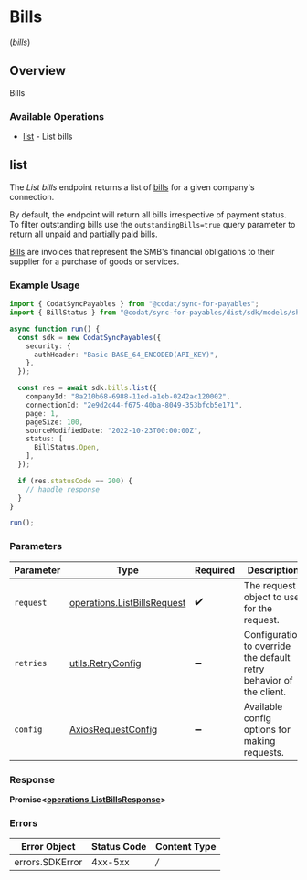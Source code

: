 # Bills
(*bills*)

## Overview

Bills

### Available Operations

* [list](#list) - List bills

## list

The *List bills* endpoint returns a list of [bills](https://docs.codat.io/sync-for-payables-api#/schemas/Bill) for a given company's connection.

By default, the endpoint will return all bills irrespective of payment status. To filter outstanding bills use the `outstandingBills=true` query parameter to return all unpaid and partially paid bills. 

[Bills](https://docs.codat.io/sync-for-payables-api#/schemas/Bill) are invoices that represent the SMB's financial obligations to their supplier for a purchase of goods or services.
    

### Example Usage

```typescript
import { CodatSyncPayables } from "@codat/sync-for-payables";
import { BillStatus } from "@codat/sync-for-payables/dist/sdk/models/shared";

async function run() {
  const sdk = new CodatSyncPayables({
    security: {
      authHeader: "Basic BASE_64_ENCODED(API_KEY)",
    },
  });

  const res = await sdk.bills.list({
    companyId: "8a210b68-6988-11ed-a1eb-0242ac120002",
    connectionId: "2e9d2c44-f675-40ba-8049-353bfcb5e171",
    page: 1,
    pageSize: 100,
    sourceModifiedDate: "2022-10-23T00:00:00Z",
    status: [
      BillStatus.Open,
    ],
  });

  if (res.statusCode == 200) {
    // handle response
  }
}

run();
```

### Parameters

| Parameter                                                                      | Type                                                                           | Required                                                                       | Description                                                                    |
| ------------------------------------------------------------------------------ | ------------------------------------------------------------------------------ | ------------------------------------------------------------------------------ | ------------------------------------------------------------------------------ |
| `request`                                                                      | [operations.ListBillsRequest](../../sdk/models/operations/listbillsrequest.md) | :heavy_check_mark:                                                             | The request object to use for the request.                                     |
| `retries`                                                                      | [utils.RetryConfig](../../internal/utils/retryconfig.md)                       | :heavy_minus_sign:                                                             | Configuration to override the default retry behavior of the client.            |
| `config`                                                                       | [AxiosRequestConfig](https://axios-http.com/docs/req_config)                   | :heavy_minus_sign:                                                             | Available config options for making requests.                                  |


### Response

**Promise<[operations.ListBillsResponse](../../sdk/models/operations/listbillsresponse.md)>**
### Errors

| Error Object    | Status Code     | Content Type    |
| --------------- | --------------- | --------------- |
| errors.SDKError | 4xx-5xx         | */*             |
